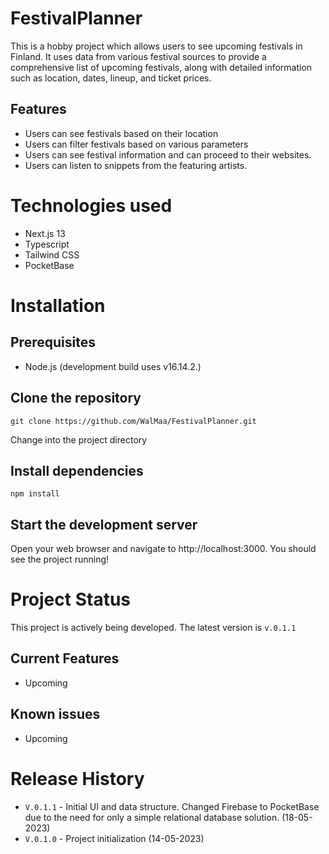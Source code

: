 # FestivalPlanner

This is a hobby project which allows users to see upcoming festivals in Finland. It uses data from various festival sources to provide a comprehensive list of upcoming festivals, along with detailed information such as location, dates, lineup, and ticket prices.

## Features

* Users can see festivals based on their location
* Users can filter festivals based on various parameters
* Users can see festival information and can proceed to their websites.
* Users can listen to snippets from the featuring artists.

# Technologies used

* Next.js 13
* Typescript
* Tailwind CSS
* PocketBase

# Installation

## Prerequisites

* Node.js (development build uses v16.14.2.)

## Clone the repository

    git clone https://github.com/WalMaa/FestivalPlanner.git

Change into the project directory

## Install dependencies 

    npm install

## Start the development server

 Open your web browser and navigate to http://localhost:3000. You should see the project running!

# Project Status

This project is actively being developed. The latest version is  `v.0.1.1`

## Current Features
* Upcoming

## Known issues
* Upcoming

# Release History
* `V.0.1.1` - Initial UI and data structure. Changed Firebase to PocketBase due to the need for only a simple relational database solution. (18-05-2023)
* `V.0.1.0` - Project initialization (14-05-2023)
